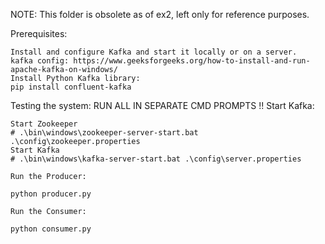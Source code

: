 NOTE: This folder is obsolete as of ex2, left only for reference purposes.

Prerequisites:

    Install and configure Kafka and start it locally or on a server.
    kafka config: https://www.geeksforgeeks.org/how-to-install-and-run-apache-kafka-on-windows/
    Install Python Kafka library:
    pip install confluent-kafka

Testing the system:
    RUN ALL IN SEPARATE CMD PROMPTS !!
    Start Kafka:

    Start Zookeeper
    # .\bin\windows\zookeeper-server-start.bat .\config\zookeeper.properties
    Start Kafka
    # .\bin\windows\kafka-server-start.bat .\config\server.properties

    Run the Producer:

    python producer.py

    Run the Consumer:

    python consumer.py
